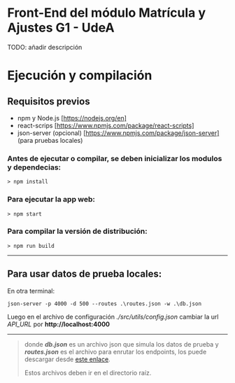 # Front-End del módulo Matrícula y Ajustes G1 - UdeA
TODO: añadir descripción
# Ejecución y compilación

## Requisitos previos

- npm y Node.js [https://nodejs.org/en]
- react-scrips [https://www.npmjs.com/package/react-scripts]
- json-server (opcional) [https://www.npmjs.com/package/json-server] (para pruebas locales)

### Antes de ejecutar o compilar, se deben inicializar los modulos y dependecias:
```console
> npm install
```

### Para ejecutar la app web:

```console
> npm start
```

### Para compilar la versión de distribución:

```console
> npm run build
```
----------

## Para usar datos de prueba locales:

En otra terminal:

```console
json-server -p 4000 -d 500 --routes .\routes.json -w .\db.json
```

Luego en el archivo de configuración *./src/utils/config.json* cambiar la url *API_URL* por **http://localhost:4000**


----------
>donde **_db.json_** es un archivo json que simula los datos de prueba y **_routes.json_** es el archivo para enrutar los endpoints, los puede descargar desde [este enlace](https://drive.google.com/drive/folders/1qXAaK7NFVH1zOViZdvUJvCtVgfej4rp9?usp=share_link).
>
>Estos archivos deben ir en el directorio raíz.
